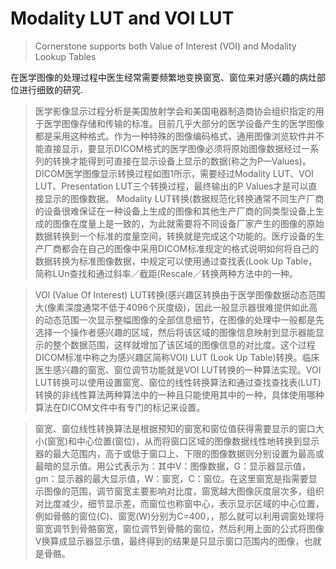 # Modality LUT and VOI LUT

> Cornerstone supports both Value of Interest (VOI) and Modality Lookup Tables

在医学图像的处理过程中医生经常需要频繁地变换窗宽、窗位来对感兴趣的病灶部位进行细致的研究.

> 医学影像显示过程分析是美国放射学会和美国电器制造商协会组织指定的用于医学图像存储和传输的标准。目前几乎大部分的医学设备产生的医学图像都是采用这种格式。作为一种特殊的图像编码格式，通用图像浏览软件并不能直接显示，要显示DICOM格式的医学图像必须将原始图像数据经过一系列的转换才能得到可直接在显示设备上显示的数据(称之为P—Values)。DICOM医学图像显示转换过程如图1所示，需要经过Modality LUT、VOI LUT、Presentation LUT三个转换过程，最终输出的P Values才是可以直接显示的图像数据。
> Modality LUT转换(数据规范化转换通常不同生产厂商的设备很难保证在一种设备上生成的图像和其他生产厂商的同类型设备上生成的图像在度量上是一致的，为此就需要将不同设备厂家产生的图像的原始数据转换到一个标准的度量空间，转换就是完成这个功能的。医疗设备的生产厂商都会在自己的图像中采用DICOM标准规定的格式说明如何将自己的数据转换为标准图像数据，中规定可以使用通过查找表(Look Up Table，简称LUn查找和通过斜率／截距(RescaIe／转换两种方法中的一种。

> VOl (Value Of Interest) LUT转换(感兴趣区转换由于医学图像数据动态范围大(像素深度通常不低于4096个灰度级)，因此一般显示器很难提供如此高的动态范围一次显示整幅图像的全部信息细节，在图像的处理中一般都是先选择一个操作者感兴趣的区域，然后将该区域的图像信息映射到显示器能显示的整个数据范围，这样就增加了该区域的图像信息的对比度。这个过程DICOM标准中称之为感兴趣区简称VOI) LUT (Look Up Table)转换。临床医生感兴趣的窗宽、窗位调节功能就是VOI LUT转换的一种算法实现。VOI LUT转换可以使用设置窗宽、窗位的线性转换算法和通过查找查找表(LUT)转换的非线性算法两种算法中的一种且只能使用其中的一种，具体使用哪种算法在DICOM文件中有专门的标记来设置。

> 窗宽、窗位线性转换算法是根据预知的窗宽和窗位值获得需要显示的窗口大小(窗宽)和中心位置(窗位)，从而将窗口区域的图像数据线性地转换到显示器的最大范围内，高于或低于窗口上、下限的图像数据则分别设置为最高或最暗的显示值。用公式表示为：其中V：图像数据，G：显示器显示值，gm：显示器的最大显示值，W：窗宽，C：窗位。在这里窗宽是指需要显示图像的范围，调节窗宽主要影响对比度，窗宽越大图像灰度层次多，组织对比度减少，细节显示差，而窗位也称窗中心，表示显示区域的中心位置，例如骨骼的窗位(C)、窗宽(W)分别为C=400，，那么就可以利用调窗处理将窗宽调节到骨骼窗宽，窗位调节到骨骼的窗位，然后利用上面的公式将图像V换算成显示器显示值，最终得到的结果是只显示窗口范围内的图像，也就是骨骼。
